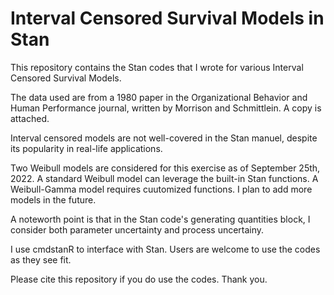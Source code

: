 # Interval Censored Survival Models in Stan

This repository contains the Stan codes that I wrote for various Interval Censored Survival Models.

The data used are from a 1980 paper in the Organizational Behavior and Human Performance journal, written by Morrison and Schmittlein.  A copy is attached.

Interval censored models are not well-covered in the Stan manuel, despite its popularity in real-life applications.

Two Weibull models are considered for this exercise as of September 25th, 2022. A standard Weibull model can leverage the built-in Stan functions. A Weibull-Gamma model requires cuutomized functions. 
I plan to add more models in the future.

A noteworth point is that in the Stan code's generating quantities block, I consider both parameter uncertainty and process uncertainy.  

I use cmdstanR to interface with Stan. Users are welcome to use the codes as they see fit.  

Please cite this repository if you do use the codes.  Thank you.
